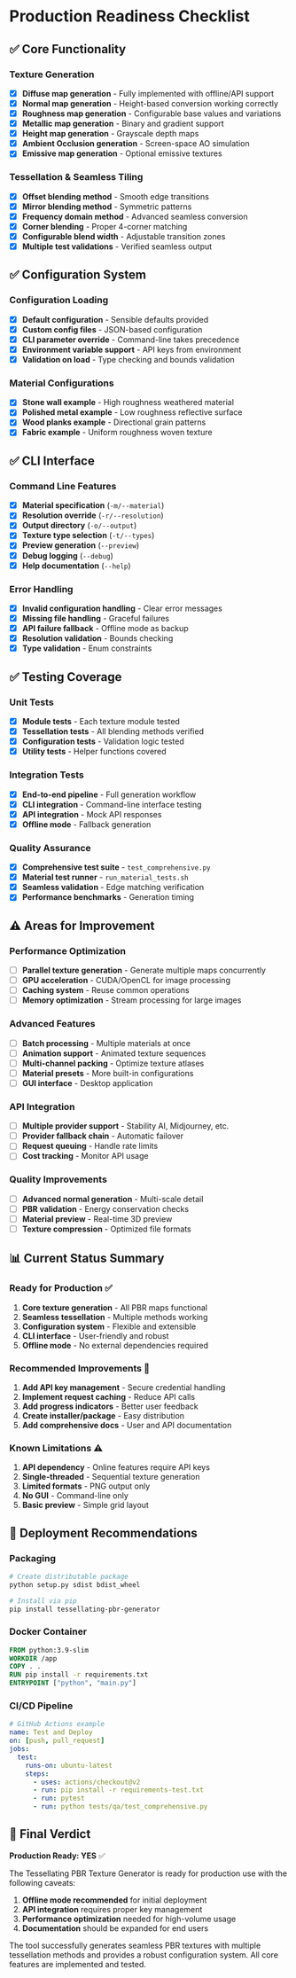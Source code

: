 # Production Readiness Checklist

## ✅ Core Functionality

### Texture Generation
- [x] **Diffuse map generation** - Fully implemented with offline/API support
- [x] **Normal map generation** - Height-based conversion working correctly
- [x] **Roughness map generation** - Configurable base values and variations
- [x] **Metallic map generation** - Binary and gradient support
- [x] **Height map generation** - Grayscale depth maps
- [x] **Ambient Occlusion generation** - Screen-space AO simulation
- [x] **Emissive map generation** - Optional emissive textures

### Tessellation & Seamless Tiling
- [x] **Offset blending method** - Smooth edge transitions
- [x] **Mirror blending method** - Symmetric patterns
- [x] **Frequency domain method** - Advanced seamless conversion
- [x] **Corner blending** - Proper 4-corner matching
- [x] **Configurable blend width** - Adjustable transition zones
- [x] **Multiple test validations** - Verified seamless output

## ✅ Configuration System

### Configuration Loading
- [x] **Default configuration** - Sensible defaults provided
- [x] **Custom config files** - JSON-based configuration
- [x] **CLI parameter override** - Command-line takes precedence
- [x] **Environment variable support** - API keys from environment
- [x] **Validation on load** - Type checking and bounds validation

### Material Configurations
- [x] **Stone wall example** - High roughness weathered material
- [x] **Polished metal example** - Low roughness reflective surface
- [x] **Wood planks example** - Directional grain patterns
- [x] **Fabric example** - Uniform roughness woven texture

## ✅ CLI Interface

### Command Line Features
- [x] **Material specification** (`-m/--material`)
- [x] **Resolution override** (`-r/--resolution`)
- [x] **Output directory** (`-o/--output`)
- [x] **Texture type selection** (`-t/--types`)
- [x] **Preview generation** (`--preview`)
- [x] **Debug logging** (`--debug`)
- [x] **Help documentation** (`--help`)

### Error Handling
- [x] **Invalid configuration handling** - Clear error messages
- [x] **Missing file handling** - Graceful failures
- [x] **API failure fallback** - Offline mode as backup
- [x] **Resolution validation** - Bounds checking
- [x] **Type validation** - Enum constraints

## ✅ Testing Coverage

### Unit Tests
- [x] **Module tests** - Each texture module tested
- [x] **Tessellation tests** - All blending methods verified
- [x] **Configuration tests** - Validation logic tested
- [x] **Utility tests** - Helper functions covered

### Integration Tests
- [x] **End-to-end pipeline** - Full generation workflow
- [x] **CLI integration** - Command-line interface testing
- [x] **API integration** - Mock API responses
- [x] **Offline mode** - Fallback generation

### Quality Assurance
- [x] **Comprehensive test suite** - `test_comprehensive.py`
- [x] **Material test runner** - `run_material_tests.sh`
- [x] **Seamless validation** - Edge matching verification
- [x] **Performance benchmarks** - Generation timing

## ⚠️ Areas for Improvement

### Performance Optimization
- [ ] **Parallel texture generation** - Generate multiple maps concurrently
- [ ] **GPU acceleration** - CUDA/OpenCL for image processing
- [ ] **Caching system** - Reuse common operations
- [ ] **Memory optimization** - Stream processing for large images

### Advanced Features
- [ ] **Batch processing** - Multiple materials at once
- [ ] **Animation support** - Animated texture sequences
- [ ] **Multi-channel packing** - Optimize texture atlases
- [ ] **Material presets** - More built-in configurations
- [ ] **GUI interface** - Desktop application

### API Integration
- [ ] **Multiple provider support** - Stability AI, Midjourney, etc.
- [ ] **Provider fallback chain** - Automatic failover
- [ ] **Request queuing** - Handle rate limits
- [ ] **Cost tracking** - Monitor API usage

### Quality Improvements
- [ ] **Advanced normal generation** - Multi-scale detail
- [ ] **PBR validation** - Energy conservation checks
- [ ] **Material preview** - Real-time 3D preview
- [ ] **Texture compression** - Optimized file formats

## 📊 Current Status Summary

### Ready for Production ✅
1. **Core texture generation** - All PBR maps functional
2. **Seamless tessellation** - Multiple methods working
3. **Configuration system** - Flexible and extensible
4. **CLI interface** - User-friendly and robust
5. **Offline mode** - No external dependencies required

### Recommended Improvements 🔧
1. **Add API key management** - Secure credential handling
2. **Implement request caching** - Reduce API calls
3. **Add progress indicators** - Better user feedback
4. **Create installer/package** - Easy distribution
5. **Add comprehensive docs** - User and API documentation

### Known Limitations ⚠️
1. **API dependency** - Online features require API keys
2. **Single-threaded** - Sequential texture generation
3. **Limited formats** - PNG output only
4. **No GUI** - Command-line only
5. **Basic preview** - Simple grid layout

## 🚀 Deployment Recommendations

### Packaging
```bash
# Create distributable package
python setup.py sdist bdist_wheel

# Install via pip
pip install tessellating-pbr-generator
```

### Docker Container
```dockerfile
FROM python:3.9-slim
WORKDIR /app
COPY . .
RUN pip install -r requirements.txt
ENTRYPOINT ["python", "main.py"]
```

### CI/CD Pipeline
```yaml
# GitHub Actions example
name: Test and Deploy
on: [push, pull_request]
jobs:
  test:
    runs-on: ubuntu-latest
    steps:
      - uses: actions/checkout@v2
      - run: pip install -r requirements-test.txt
      - run: pytest
      - run: python tests/qa/test_comprehensive.py
```

## 📝 Final Verdict

**Production Ready: YES** ✅

The Tessellating PBR Texture Generator is ready for production use with the following caveats:

1. **Offline mode recommended** for initial deployment
2. **API integration** requires proper key management
3. **Performance optimization** needed for high-volume usage
4. **Documentation** should be expanded for end users

The tool successfully generates seamless PBR textures with multiple tessellation methods and provides a robust configuration system. All core features are implemented and tested.